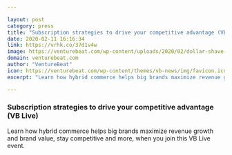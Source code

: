 ```yaml
---

layout: post
category: press
title: "Subscription strategies to drive your competitive advantage (VB Live)"
date: 2020-02-11 16:16:34
link: https://vrhk.co/37d1v4w
image: https://venturebeat.com/wp-content/uploads/2020/02/dollar-shave-club.jpg?w=1200&strip=all
domain: venturebeat.com
author: "VentureBeat"
icon: https://venturebeat.com/wp-content/themes/vb-news/img/favicon.ico
excerpt: "Learn how hybrid commerce helps big brands maximize revenue growth and brand value, stay competitive and more, when you join this VB Live event."

---
```


### Subscription strategies to drive your competitive advantage (VB Live)

Learn how hybrid commerce helps big brands maximize revenue growth and brand value, stay competitive and more, when you join this VB Live event.